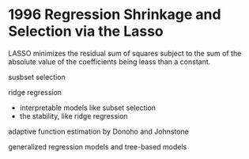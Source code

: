 # 1996 Regression Shrinkage and Selection via the Lasso

LASSO minimizes the residual sum of squares subject to the sum of the absolute value of the coefficients being leass than a constant.


susbset selection

ridge regression


* interpretable models like subset selection
* the stability, like ridge regression


adaptive function estimation by Donoho and Johnstone

generalized regression models and tree-based models 


